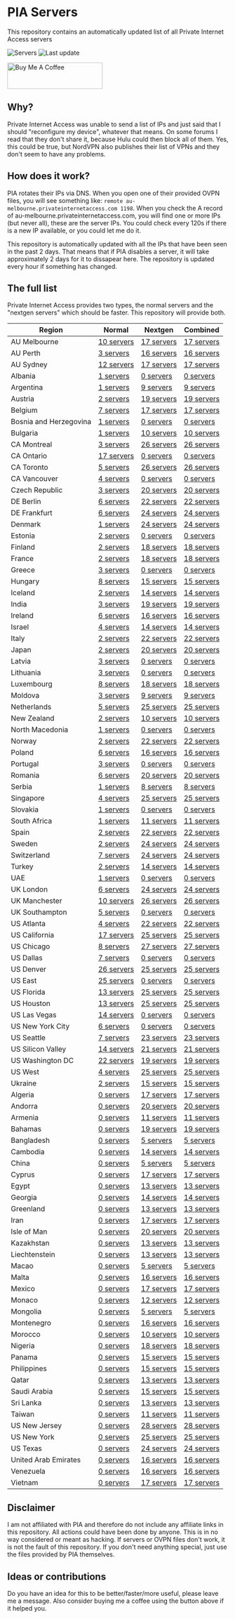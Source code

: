 # PIA Servers
This repository contains an automatically updated list of all Private Internet Access servers

![Servers](https://img.shields.io/badge/servers-1856-brightgreen) ![Last update](https://img.shields.io/badge/last%20update-2020--09--23%2017%3A32-brightgreen) 

<a href="https://www.buymeacoffee.com/Lars-" target="_blank"><img src="https://cdn.buymeacoffee.com/buttons/v2/default-orange.png" alt="Buy Me A Coffee" height="60" style="height: 60px !important;width: 217px !important;" ></a>

## Why?
Private Internet Access was unable to send a list of IPs and just said that I should "reconfigure my device", whatever that means.
On some forums I read that they don't share it, because Hulu could then block all of them. Yes, this could be true, but NordVPN also publishes their list of VPNs and they don't seem to have any problems.

## How does it work?
PIA rotates their IPs via DNS. When you open one of their provided OVPN files, you will see something like:
`remote au-melbourne.privateinternetaccess.com 1198`. When you check the A record of au-melbourne.privateinternetaccess.com, you will find one or more IPs (but never all), these are the server IPs.
You could check every 120s if there is a new IP available, or you could let me do it.

This repository is automatically updated with all the IPs that have been seen in the past 2 days. That means that if PIA disables a server, it will take approximately 2 days for it to dissapear here.
The repository is updated every hour if something has changed.

## The full list
Private Internet Access provides two types, the normal servers and the "nextgen servers" which should be faster. This repository will provide both.

Region | Normal | Nextgen | Combined
------ | ------ | ------- | --------
AU Melbourne | [10 servers](https://github.com/Lars-/PIA-servers/tree/master/normal/AU%20Melbourne) | [17 servers](https://github.com/Lars-/PIA-servers/tree/master/nextgen/AU%20Melbourne) | [17 servers](https://github.com/Lars-/PIA-servers/tree/master/combined/AU%20Melbourne)
AU Perth | [3 servers](https://github.com/Lars-/PIA-servers/tree/master/normal/AU%20Perth) | [16 servers](https://github.com/Lars-/PIA-servers/tree/master/nextgen/AU%20Perth) | [16 servers](https://github.com/Lars-/PIA-servers/tree/master/combined/AU%20Perth)
AU Sydney | [12 servers](https://github.com/Lars-/PIA-servers/tree/master/normal/AU%20Sydney) | [17 servers](https://github.com/Lars-/PIA-servers/tree/master/nextgen/AU%20Sydney) | [17 servers](https://github.com/Lars-/PIA-servers/tree/master/combined/AU%20Sydney)
Albania | [1 servers](https://github.com/Lars-/PIA-servers/tree/master/normal/Albania) | [0 servers](https://github.com/Lars-/PIA-servers/tree/master/nextgen/Albania) | [0 servers](https://github.com/Lars-/PIA-servers/tree/master/combined/Albania)
Argentina | [1 servers](https://github.com/Lars-/PIA-servers/tree/master/normal/Argentina) | [9 servers](https://github.com/Lars-/PIA-servers/tree/master/nextgen/Argentina) | [9 servers](https://github.com/Lars-/PIA-servers/tree/master/combined/Argentina)
Austria | [2 servers](https://github.com/Lars-/PIA-servers/tree/master/normal/Austria) | [19 servers](https://github.com/Lars-/PIA-servers/tree/master/nextgen/Austria) | [19 servers](https://github.com/Lars-/PIA-servers/tree/master/combined/Austria)
Belgium | [7 servers](https://github.com/Lars-/PIA-servers/tree/master/normal/Belgium) | [17 servers](https://github.com/Lars-/PIA-servers/tree/master/nextgen/Belgium) | [17 servers](https://github.com/Lars-/PIA-servers/tree/master/combined/Belgium)
Bosnia and Herzegovina | [1 servers](https://github.com/Lars-/PIA-servers/tree/master/normal/Bosnia%20and%20Herzegovina) | [0 servers](https://github.com/Lars-/PIA-servers/tree/master/nextgen/Bosnia%20and%20Herzegovina) | [0 servers](https://github.com/Lars-/PIA-servers/tree/master/combined/Bosnia%20and%20Herzegovina)
Bulgaria | [1 servers](https://github.com/Lars-/PIA-servers/tree/master/normal/Bulgaria) | [10 servers](https://github.com/Lars-/PIA-servers/tree/master/nextgen/Bulgaria) | [10 servers](https://github.com/Lars-/PIA-servers/tree/master/combined/Bulgaria)
CA Montreal | [3 servers](https://github.com/Lars-/PIA-servers/tree/master/normal/CA%20Montreal) | [26 servers](https://github.com/Lars-/PIA-servers/tree/master/nextgen/CA%20Montreal) | [26 servers](https://github.com/Lars-/PIA-servers/tree/master/combined/CA%20Montreal)
CA Ontario | [17 servers](https://github.com/Lars-/PIA-servers/tree/master/normal/CA%20Ontario) | [0 servers](https://github.com/Lars-/PIA-servers/tree/master/nextgen/CA%20Ontario) | [0 servers](https://github.com/Lars-/PIA-servers/tree/master/combined/CA%20Ontario)
CA Toronto | [5 servers](https://github.com/Lars-/PIA-servers/tree/master/normal/CA%20Toronto) | [26 servers](https://github.com/Lars-/PIA-servers/tree/master/nextgen/CA%20Toronto) | [26 servers](https://github.com/Lars-/PIA-servers/tree/master/combined/CA%20Toronto)
CA Vancouver | [4 servers](https://github.com/Lars-/PIA-servers/tree/master/normal/CA%20Vancouver) | [0 servers](https://github.com/Lars-/PIA-servers/tree/master/nextgen/CA%20Vancouver) | [0 servers](https://github.com/Lars-/PIA-servers/tree/master/combined/CA%20Vancouver)
Czech Republic | [3 servers](https://github.com/Lars-/PIA-servers/tree/master/normal/Czech%20Republic) | [20 servers](https://github.com/Lars-/PIA-servers/tree/master/nextgen/Czech%20Republic) | [20 servers](https://github.com/Lars-/PIA-servers/tree/master/combined/Czech%20Republic)
DE Berlin | [6 servers](https://github.com/Lars-/PIA-servers/tree/master/normal/DE%20Berlin) | [22 servers](https://github.com/Lars-/PIA-servers/tree/master/nextgen/DE%20Berlin) | [22 servers](https://github.com/Lars-/PIA-servers/tree/master/combined/DE%20Berlin)
DE Frankfurt | [6 servers](https://github.com/Lars-/PIA-servers/tree/master/normal/DE%20Frankfurt) | [24 servers](https://github.com/Lars-/PIA-servers/tree/master/nextgen/DE%20Frankfurt) | [24 servers](https://github.com/Lars-/PIA-servers/tree/master/combined/DE%20Frankfurt)
Denmark | [1 servers](https://github.com/Lars-/PIA-servers/tree/master/normal/Denmark) | [24 servers](https://github.com/Lars-/PIA-servers/tree/master/nextgen/Denmark) | [24 servers](https://github.com/Lars-/PIA-servers/tree/master/combined/Denmark)
Estonia | [2 servers](https://github.com/Lars-/PIA-servers/tree/master/normal/Estonia) | [0 servers](https://github.com/Lars-/PIA-servers/tree/master/nextgen/Estonia) | [0 servers](https://github.com/Lars-/PIA-servers/tree/master/combined/Estonia)
Finland | [2 servers](https://github.com/Lars-/PIA-servers/tree/master/normal/Finland) | [18 servers](https://github.com/Lars-/PIA-servers/tree/master/nextgen/Finland) | [18 servers](https://github.com/Lars-/PIA-servers/tree/master/combined/Finland)
France | [2 servers](https://github.com/Lars-/PIA-servers/tree/master/normal/France) | [18 servers](https://github.com/Lars-/PIA-servers/tree/master/nextgen/France) | [18 servers](https://github.com/Lars-/PIA-servers/tree/master/combined/France)
Greece | [3 servers](https://github.com/Lars-/PIA-servers/tree/master/normal/Greece) | [0 servers](https://github.com/Lars-/PIA-servers/tree/master/nextgen/Greece) | [0 servers](https://github.com/Lars-/PIA-servers/tree/master/combined/Greece)
Hungary | [8 servers](https://github.com/Lars-/PIA-servers/tree/master/normal/Hungary) | [15 servers](https://github.com/Lars-/PIA-servers/tree/master/nextgen/Hungary) | [15 servers](https://github.com/Lars-/PIA-servers/tree/master/combined/Hungary)
Iceland | [2 servers](https://github.com/Lars-/PIA-servers/tree/master/normal/Iceland) | [14 servers](https://github.com/Lars-/PIA-servers/tree/master/nextgen/Iceland) | [14 servers](https://github.com/Lars-/PIA-servers/tree/master/combined/Iceland)
India | [3 servers](https://github.com/Lars-/PIA-servers/tree/master/normal/India) | [19 servers](https://github.com/Lars-/PIA-servers/tree/master/nextgen/India) | [19 servers](https://github.com/Lars-/PIA-servers/tree/master/combined/India)
Ireland | [6 servers](https://github.com/Lars-/PIA-servers/tree/master/normal/Ireland) | [16 servers](https://github.com/Lars-/PIA-servers/tree/master/nextgen/Ireland) | [16 servers](https://github.com/Lars-/PIA-servers/tree/master/combined/Ireland)
Israel | [4 servers](https://github.com/Lars-/PIA-servers/tree/master/normal/Israel) | [14 servers](https://github.com/Lars-/PIA-servers/tree/master/nextgen/Israel) | [14 servers](https://github.com/Lars-/PIA-servers/tree/master/combined/Israel)
Italy | [2 servers](https://github.com/Lars-/PIA-servers/tree/master/normal/Italy) | [22 servers](https://github.com/Lars-/PIA-servers/tree/master/nextgen/Italy) | [22 servers](https://github.com/Lars-/PIA-servers/tree/master/combined/Italy)
Japan | [2 servers](https://github.com/Lars-/PIA-servers/tree/master/normal/Japan) | [20 servers](https://github.com/Lars-/PIA-servers/tree/master/nextgen/Japan) | [20 servers](https://github.com/Lars-/PIA-servers/tree/master/combined/Japan)
Latvia | [3 servers](https://github.com/Lars-/PIA-servers/tree/master/normal/Latvia) | [0 servers](https://github.com/Lars-/PIA-servers/tree/master/nextgen/Latvia) | [0 servers](https://github.com/Lars-/PIA-servers/tree/master/combined/Latvia)
Lithuania | [3 servers](https://github.com/Lars-/PIA-servers/tree/master/normal/Lithuania) | [0 servers](https://github.com/Lars-/PIA-servers/tree/master/nextgen/Lithuania) | [0 servers](https://github.com/Lars-/PIA-servers/tree/master/combined/Lithuania)
Luxembourg | [8 servers](https://github.com/Lars-/PIA-servers/tree/master/normal/Luxembourg) | [18 servers](https://github.com/Lars-/PIA-servers/tree/master/nextgen/Luxembourg) | [18 servers](https://github.com/Lars-/PIA-servers/tree/master/combined/Luxembourg)
Moldova | [3 servers](https://github.com/Lars-/PIA-servers/tree/master/normal/Moldova) | [9 servers](https://github.com/Lars-/PIA-servers/tree/master/nextgen/Moldova) | [9 servers](https://github.com/Lars-/PIA-servers/tree/master/combined/Moldova)
Netherlands | [5 servers](https://github.com/Lars-/PIA-servers/tree/master/normal/Netherlands) | [25 servers](https://github.com/Lars-/PIA-servers/tree/master/nextgen/Netherlands) | [25 servers](https://github.com/Lars-/PIA-servers/tree/master/combined/Netherlands)
New Zealand | [2 servers](https://github.com/Lars-/PIA-servers/tree/master/normal/New%20Zealand) | [10 servers](https://github.com/Lars-/PIA-servers/tree/master/nextgen/New%20Zealand) | [10 servers](https://github.com/Lars-/PIA-servers/tree/master/combined/New%20Zealand)
North Macedonia | [1 servers](https://github.com/Lars-/PIA-servers/tree/master/normal/North%20Macedonia) | [0 servers](https://github.com/Lars-/PIA-servers/tree/master/nextgen/North%20Macedonia) | [0 servers](https://github.com/Lars-/PIA-servers/tree/master/combined/North%20Macedonia)
Norway | [2 servers](https://github.com/Lars-/PIA-servers/tree/master/normal/Norway) | [22 servers](https://github.com/Lars-/PIA-servers/tree/master/nextgen/Norway) | [22 servers](https://github.com/Lars-/PIA-servers/tree/master/combined/Norway)
Poland | [6 servers](https://github.com/Lars-/PIA-servers/tree/master/normal/Poland) | [16 servers](https://github.com/Lars-/PIA-servers/tree/master/nextgen/Poland) | [16 servers](https://github.com/Lars-/PIA-servers/tree/master/combined/Poland)
Portugal | [3 servers](https://github.com/Lars-/PIA-servers/tree/master/normal/Portugal) | [0 servers](https://github.com/Lars-/PIA-servers/tree/master/nextgen/Portugal) | [0 servers](https://github.com/Lars-/PIA-servers/tree/master/combined/Portugal)
Romania | [6 servers](https://github.com/Lars-/PIA-servers/tree/master/normal/Romania) | [20 servers](https://github.com/Lars-/PIA-servers/tree/master/nextgen/Romania) | [20 servers](https://github.com/Lars-/PIA-servers/tree/master/combined/Romania)
Serbia | [1 servers](https://github.com/Lars-/PIA-servers/tree/master/normal/Serbia) | [8 servers](https://github.com/Lars-/PIA-servers/tree/master/nextgen/Serbia) | [8 servers](https://github.com/Lars-/PIA-servers/tree/master/combined/Serbia)
Singapore | [4 servers](https://github.com/Lars-/PIA-servers/tree/master/normal/Singapore) | [25 servers](https://github.com/Lars-/PIA-servers/tree/master/nextgen/Singapore) | [25 servers](https://github.com/Lars-/PIA-servers/tree/master/combined/Singapore)
Slovakia | [1 servers](https://github.com/Lars-/PIA-servers/tree/master/normal/Slovakia) | [0 servers](https://github.com/Lars-/PIA-servers/tree/master/nextgen/Slovakia) | [0 servers](https://github.com/Lars-/PIA-servers/tree/master/combined/Slovakia)
South Africa | [1 servers](https://github.com/Lars-/PIA-servers/tree/master/normal/South%20Africa) | [11 servers](https://github.com/Lars-/PIA-servers/tree/master/nextgen/South%20Africa) | [11 servers](https://github.com/Lars-/PIA-servers/tree/master/combined/South%20Africa)
Spain | [2 servers](https://github.com/Lars-/PIA-servers/tree/master/normal/Spain) | [22 servers](https://github.com/Lars-/PIA-servers/tree/master/nextgen/Spain) | [22 servers](https://github.com/Lars-/PIA-servers/tree/master/combined/Spain)
Sweden | [2 servers](https://github.com/Lars-/PIA-servers/tree/master/normal/Sweden) | [24 servers](https://github.com/Lars-/PIA-servers/tree/master/nextgen/Sweden) | [24 servers](https://github.com/Lars-/PIA-servers/tree/master/combined/Sweden)
Switzerland | [7 servers](https://github.com/Lars-/PIA-servers/tree/master/normal/Switzerland) | [24 servers](https://github.com/Lars-/PIA-servers/tree/master/nextgen/Switzerland) | [24 servers](https://github.com/Lars-/PIA-servers/tree/master/combined/Switzerland)
Turkey | [2 servers](https://github.com/Lars-/PIA-servers/tree/master/normal/Turkey) | [14 servers](https://github.com/Lars-/PIA-servers/tree/master/nextgen/Turkey) | [14 servers](https://github.com/Lars-/PIA-servers/tree/master/combined/Turkey)
UAE | [1 servers](https://github.com/Lars-/PIA-servers/tree/master/normal/UAE) | [0 servers](https://github.com/Lars-/PIA-servers/tree/master/nextgen/UAE) | [0 servers](https://github.com/Lars-/PIA-servers/tree/master/combined/UAE)
UK London | [6 servers](https://github.com/Lars-/PIA-servers/tree/master/normal/UK%20London) | [24 servers](https://github.com/Lars-/PIA-servers/tree/master/nextgen/UK%20London) | [24 servers](https://github.com/Lars-/PIA-servers/tree/master/combined/UK%20London)
UK Manchester | [10 servers](https://github.com/Lars-/PIA-servers/tree/master/normal/UK%20Manchester) | [26 servers](https://github.com/Lars-/PIA-servers/tree/master/nextgen/UK%20Manchester) | [26 servers](https://github.com/Lars-/PIA-servers/tree/master/combined/UK%20Manchester)
UK Southampton | [5 servers](https://github.com/Lars-/PIA-servers/tree/master/normal/UK%20Southampton) | [0 servers](https://github.com/Lars-/PIA-servers/tree/master/nextgen/UK%20Southampton) | [0 servers](https://github.com/Lars-/PIA-servers/tree/master/combined/UK%20Southampton)
US Atlanta | [4 servers](https://github.com/Lars-/PIA-servers/tree/master/normal/US%20Atlanta) | [22 servers](https://github.com/Lars-/PIA-servers/tree/master/nextgen/US%20Atlanta) | [22 servers](https://github.com/Lars-/PIA-servers/tree/master/combined/US%20Atlanta)
US California | [17 servers](https://github.com/Lars-/PIA-servers/tree/master/normal/US%20California) | [25 servers](https://github.com/Lars-/PIA-servers/tree/master/nextgen/US%20California) | [25 servers](https://github.com/Lars-/PIA-servers/tree/master/combined/US%20California)
US Chicago | [8 servers](https://github.com/Lars-/PIA-servers/tree/master/normal/US%20Chicago) | [27 servers](https://github.com/Lars-/PIA-servers/tree/master/nextgen/US%20Chicago) | [27 servers](https://github.com/Lars-/PIA-servers/tree/master/combined/US%20Chicago)
US Dallas | [7 servers](https://github.com/Lars-/PIA-servers/tree/master/normal/US%20Dallas) | [0 servers](https://github.com/Lars-/PIA-servers/tree/master/nextgen/US%20Dallas) | [0 servers](https://github.com/Lars-/PIA-servers/tree/master/combined/US%20Dallas)
US Denver | [26 servers](https://github.com/Lars-/PIA-servers/tree/master/normal/US%20Denver) | [25 servers](https://github.com/Lars-/PIA-servers/tree/master/nextgen/US%20Denver) | [25 servers](https://github.com/Lars-/PIA-servers/tree/master/combined/US%20Denver)
US East | [25 servers](https://github.com/Lars-/PIA-servers/tree/master/normal/US%20East) | [0 servers](https://github.com/Lars-/PIA-servers/tree/master/nextgen/US%20East) | [0 servers](https://github.com/Lars-/PIA-servers/tree/master/combined/US%20East)
US Florida | [13 servers](https://github.com/Lars-/PIA-servers/tree/master/normal/US%20Florida) | [25 servers](https://github.com/Lars-/PIA-servers/tree/master/nextgen/US%20Florida) | [25 servers](https://github.com/Lars-/PIA-servers/tree/master/combined/US%20Florida)
US Houston | [13 servers](https://github.com/Lars-/PIA-servers/tree/master/normal/US%20Houston) | [25 servers](https://github.com/Lars-/PIA-servers/tree/master/nextgen/US%20Houston) | [25 servers](https://github.com/Lars-/PIA-servers/tree/master/combined/US%20Houston)
US Las Vegas | [14 servers](https://github.com/Lars-/PIA-servers/tree/master/normal/US%20Las%20Vegas) | [0 servers](https://github.com/Lars-/PIA-servers/tree/master/nextgen/US%20Las%20Vegas) | [0 servers](https://github.com/Lars-/PIA-servers/tree/master/combined/US%20Las%20Vegas)
US New York City | [6 servers](https://github.com/Lars-/PIA-servers/tree/master/normal/US%20New%20York%20City) | [0 servers](https://github.com/Lars-/PIA-servers/tree/master/nextgen/US%20New%20York%20City) | [0 servers](https://github.com/Lars-/PIA-servers/tree/master/combined/US%20New%20York%20City)
US Seattle | [7 servers](https://github.com/Lars-/PIA-servers/tree/master/normal/US%20Seattle) | [23 servers](https://github.com/Lars-/PIA-servers/tree/master/nextgen/US%20Seattle) | [23 servers](https://github.com/Lars-/PIA-servers/tree/master/combined/US%20Seattle)
US Silicon Valley | [14 servers](https://github.com/Lars-/PIA-servers/tree/master/normal/US%20Silicon%20Valley) | [21 servers](https://github.com/Lars-/PIA-servers/tree/master/nextgen/US%20Silicon%20Valley) | [21 servers](https://github.com/Lars-/PIA-servers/tree/master/combined/US%20Silicon%20Valley)
US Washington DC | [22 servers](https://github.com/Lars-/PIA-servers/tree/master/normal/US%20Washington%20DC) | [19 servers](https://github.com/Lars-/PIA-servers/tree/master/nextgen/US%20Washington%20DC) | [19 servers](https://github.com/Lars-/PIA-servers/tree/master/combined/US%20Washington%20DC)
US West | [4 servers](https://github.com/Lars-/PIA-servers/tree/master/normal/US%20West) | [25 servers](https://github.com/Lars-/PIA-servers/tree/master/nextgen/US%20West) | [25 servers](https://github.com/Lars-/PIA-servers/tree/master/combined/US%20West)
Ukraine | [2 servers](https://github.com/Lars-/PIA-servers/tree/master/normal/Ukraine) | [15 servers](https://github.com/Lars-/PIA-servers/tree/master/nextgen/Ukraine) | [15 servers](https://github.com/Lars-/PIA-servers/tree/master/combined/Ukraine)
Algeria | [0 servers](https://github.com/Lars-/PIA-servers/tree/master/normal/Algeria) | [17 servers](https://github.com/Lars-/PIA-servers/tree/master/nextgen/Algeria) | [17 servers](https://github.com/Lars-/PIA-servers/tree/master/combined/Algeria)
Andorra | [0 servers](https://github.com/Lars-/PIA-servers/tree/master/normal/Andorra) | [20 servers](https://github.com/Lars-/PIA-servers/tree/master/nextgen/Andorra) | [20 servers](https://github.com/Lars-/PIA-servers/tree/master/combined/Andorra)
Armenia | [0 servers](https://github.com/Lars-/PIA-servers/tree/master/normal/Armenia) | [11 servers](https://github.com/Lars-/PIA-servers/tree/master/nextgen/Armenia) | [11 servers](https://github.com/Lars-/PIA-servers/tree/master/combined/Armenia)
Bahamas | [0 servers](https://github.com/Lars-/PIA-servers/tree/master/normal/Bahamas) | [19 servers](https://github.com/Lars-/PIA-servers/tree/master/nextgen/Bahamas) | [19 servers](https://github.com/Lars-/PIA-servers/tree/master/combined/Bahamas)
Bangladesh | [0 servers](https://github.com/Lars-/PIA-servers/tree/master/normal/Bangladesh) | [5 servers](https://github.com/Lars-/PIA-servers/tree/master/nextgen/Bangladesh) | [5 servers](https://github.com/Lars-/PIA-servers/tree/master/combined/Bangladesh)
Cambodia | [0 servers](https://github.com/Lars-/PIA-servers/tree/master/normal/Cambodia) | [14 servers](https://github.com/Lars-/PIA-servers/tree/master/nextgen/Cambodia) | [14 servers](https://github.com/Lars-/PIA-servers/tree/master/combined/Cambodia)
China | [0 servers](https://github.com/Lars-/PIA-servers/tree/master/normal/China) | [5 servers](https://github.com/Lars-/PIA-servers/tree/master/nextgen/China) | [5 servers](https://github.com/Lars-/PIA-servers/tree/master/combined/China)
Cyprus | [0 servers](https://github.com/Lars-/PIA-servers/tree/master/normal/Cyprus) | [17 servers](https://github.com/Lars-/PIA-servers/tree/master/nextgen/Cyprus) | [17 servers](https://github.com/Lars-/PIA-servers/tree/master/combined/Cyprus)
Egypt | [0 servers](https://github.com/Lars-/PIA-servers/tree/master/normal/Egypt) | [13 servers](https://github.com/Lars-/PIA-servers/tree/master/nextgen/Egypt) | [13 servers](https://github.com/Lars-/PIA-servers/tree/master/combined/Egypt)
Georgia | [0 servers](https://github.com/Lars-/PIA-servers/tree/master/normal/Georgia) | [14 servers](https://github.com/Lars-/PIA-servers/tree/master/nextgen/Georgia) | [14 servers](https://github.com/Lars-/PIA-servers/tree/master/combined/Georgia)
Greenland | [0 servers](https://github.com/Lars-/PIA-servers/tree/master/normal/Greenland) | [13 servers](https://github.com/Lars-/PIA-servers/tree/master/nextgen/Greenland) | [13 servers](https://github.com/Lars-/PIA-servers/tree/master/combined/Greenland)
Iran | [0 servers](https://github.com/Lars-/PIA-servers/tree/master/normal/Iran) | [17 servers](https://github.com/Lars-/PIA-servers/tree/master/nextgen/Iran) | [17 servers](https://github.com/Lars-/PIA-servers/tree/master/combined/Iran)
Isle of Man | [0 servers](https://github.com/Lars-/PIA-servers/tree/master/normal/Isle%20of%20Man) | [20 servers](https://github.com/Lars-/PIA-servers/tree/master/nextgen/Isle%20of%20Man) | [20 servers](https://github.com/Lars-/PIA-servers/tree/master/combined/Isle%20of%20Man)
Kazakhstan | [0 servers](https://github.com/Lars-/PIA-servers/tree/master/normal/Kazakhstan) | [13 servers](https://github.com/Lars-/PIA-servers/tree/master/nextgen/Kazakhstan) | [13 servers](https://github.com/Lars-/PIA-servers/tree/master/combined/Kazakhstan)
Liechtenstein | [0 servers](https://github.com/Lars-/PIA-servers/tree/master/normal/Liechtenstein) | [13 servers](https://github.com/Lars-/PIA-servers/tree/master/nextgen/Liechtenstein) | [13 servers](https://github.com/Lars-/PIA-servers/tree/master/combined/Liechtenstein)
Macao | [0 servers](https://github.com/Lars-/PIA-servers/tree/master/normal/Macao) | [5 servers](https://github.com/Lars-/PIA-servers/tree/master/nextgen/Macao) | [5 servers](https://github.com/Lars-/PIA-servers/tree/master/combined/Macao)
Malta | [0 servers](https://github.com/Lars-/PIA-servers/tree/master/normal/Malta) | [16 servers](https://github.com/Lars-/PIA-servers/tree/master/nextgen/Malta) | [16 servers](https://github.com/Lars-/PIA-servers/tree/master/combined/Malta)
Mexico | [0 servers](https://github.com/Lars-/PIA-servers/tree/master/normal/Mexico) | [17 servers](https://github.com/Lars-/PIA-servers/tree/master/nextgen/Mexico) | [17 servers](https://github.com/Lars-/PIA-servers/tree/master/combined/Mexico)
Monaco | [0 servers](https://github.com/Lars-/PIA-servers/tree/master/normal/Monaco) | [12 servers](https://github.com/Lars-/PIA-servers/tree/master/nextgen/Monaco) | [12 servers](https://github.com/Lars-/PIA-servers/tree/master/combined/Monaco)
Mongolia | [0 servers](https://github.com/Lars-/PIA-servers/tree/master/normal/Mongolia) | [5 servers](https://github.com/Lars-/PIA-servers/tree/master/nextgen/Mongolia) | [5 servers](https://github.com/Lars-/PIA-servers/tree/master/combined/Mongolia)
Montenegro | [0 servers](https://github.com/Lars-/PIA-servers/tree/master/normal/Montenegro) | [16 servers](https://github.com/Lars-/PIA-servers/tree/master/nextgen/Montenegro) | [16 servers](https://github.com/Lars-/PIA-servers/tree/master/combined/Montenegro)
Morocco | [0 servers](https://github.com/Lars-/PIA-servers/tree/master/normal/Morocco) | [10 servers](https://github.com/Lars-/PIA-servers/tree/master/nextgen/Morocco) | [10 servers](https://github.com/Lars-/PIA-servers/tree/master/combined/Morocco)
Nigeria | [0 servers](https://github.com/Lars-/PIA-servers/tree/master/normal/Nigeria) | [18 servers](https://github.com/Lars-/PIA-servers/tree/master/nextgen/Nigeria) | [18 servers](https://github.com/Lars-/PIA-servers/tree/master/combined/Nigeria)
Panama | [0 servers](https://github.com/Lars-/PIA-servers/tree/master/normal/Panama) | [15 servers](https://github.com/Lars-/PIA-servers/tree/master/nextgen/Panama) | [15 servers](https://github.com/Lars-/PIA-servers/tree/master/combined/Panama)
Philippines | [0 servers](https://github.com/Lars-/PIA-servers/tree/master/normal/Philippines) | [15 servers](https://github.com/Lars-/PIA-servers/tree/master/nextgen/Philippines) | [15 servers](https://github.com/Lars-/PIA-servers/tree/master/combined/Philippines)
Qatar | [0 servers](https://github.com/Lars-/PIA-servers/tree/master/normal/Qatar) | [13 servers](https://github.com/Lars-/PIA-servers/tree/master/nextgen/Qatar) | [13 servers](https://github.com/Lars-/PIA-servers/tree/master/combined/Qatar)
Saudi Arabia | [0 servers](https://github.com/Lars-/PIA-servers/tree/master/normal/Saudi%20Arabia) | [15 servers](https://github.com/Lars-/PIA-servers/tree/master/nextgen/Saudi%20Arabia) | [15 servers](https://github.com/Lars-/PIA-servers/tree/master/combined/Saudi%20Arabia)
Sri Lanka | [0 servers](https://github.com/Lars-/PIA-servers/tree/master/normal/Sri%20Lanka) | [13 servers](https://github.com/Lars-/PIA-servers/tree/master/nextgen/Sri%20Lanka) | [13 servers](https://github.com/Lars-/PIA-servers/tree/master/combined/Sri%20Lanka)
Taiwan | [0 servers](https://github.com/Lars-/PIA-servers/tree/master/normal/Taiwan) | [11 servers](https://github.com/Lars-/PIA-servers/tree/master/nextgen/Taiwan) | [11 servers](https://github.com/Lars-/PIA-servers/tree/master/combined/Taiwan)
US New Jersey | [0 servers](https://github.com/Lars-/PIA-servers/tree/master/normal/US%20New%20Jersey) | [28 servers](https://github.com/Lars-/PIA-servers/tree/master/nextgen/US%20New%20Jersey) | [28 servers](https://github.com/Lars-/PIA-servers/tree/master/combined/US%20New%20Jersey)
US New York | [0 servers](https://github.com/Lars-/PIA-servers/tree/master/normal/US%20New%20York) | [25 servers](https://github.com/Lars-/PIA-servers/tree/master/nextgen/US%20New%20York) | [25 servers](https://github.com/Lars-/PIA-servers/tree/master/combined/US%20New%20York)
US Texas | [0 servers](https://github.com/Lars-/PIA-servers/tree/master/normal/US%20Texas) | [24 servers](https://github.com/Lars-/PIA-servers/tree/master/nextgen/US%20Texas) | [24 servers](https://github.com/Lars-/PIA-servers/tree/master/combined/US%20Texas)
United Arab Emirates | [0 servers](https://github.com/Lars-/PIA-servers/tree/master/normal/United%20Arab%20Emirates) | [16 servers](https://github.com/Lars-/PIA-servers/tree/master/nextgen/United%20Arab%20Emirates) | [16 servers](https://github.com/Lars-/PIA-servers/tree/master/combined/United%20Arab%20Emirates)
Venezuela | [0 servers](https://github.com/Lars-/PIA-servers/tree/master/normal/Venezuela) | [16 servers](https://github.com/Lars-/PIA-servers/tree/master/nextgen/Venezuela) | [16 servers](https://github.com/Lars-/PIA-servers/tree/master/combined/Venezuela)
Vietnam | [0 servers](https://github.com/Lars-/PIA-servers/tree/master/normal/Vietnam) | [17 servers](https://github.com/Lars-/PIA-servers/tree/master/nextgen/Vietnam) | [17 servers](https://github.com/Lars-/PIA-servers/tree/master/combined/Vietnam)


## Disclaimer
I am not affiliated with PIA and therefore do not include any affiliate links in this repository. 
All actions could have been done by anyone. This is in no way considered or meant as hacking. 
If servers or OVPN files don't work, it is not the fault of this repository. If you don't need anything special, just use the files provided by PIA themselves.

## Ideas or contributions
Do you have an idea for this to be better/faster/more useful, please leave me a message. Also consider buying me a coffee using the button above if it helped you.
